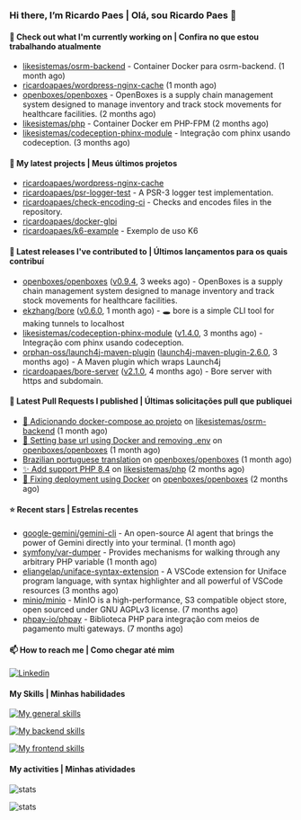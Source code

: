 ### Hi there, I’m Ricardo Paes | Olá, sou Ricardo Paes 👋 

#### 👷 Check out what I'm currently working on | Confira no que estou trabalhando atualmente

- [likesistemas/osrm-backend](https://github.com/likesistemas/osrm-backend) - Container Docker para osrm-backend. (1 month ago)
- [ricardoapaes/wordpress-nginx-cache](https://github.com/ricardoapaes/wordpress-nginx-cache) (1 month ago)
- [openboxes/openboxes](https://github.com/openboxes/openboxes) - OpenBoxes is a supply chain management system designed to manage inventory and track stock movements for healthcare facilities. (2 months ago)
- [likesistemas/php](https://github.com/likesistemas/php) - Container Docker em PHP-FPM  (2 months ago)
- [likesistemas/codeception-phinx-module](https://github.com/likesistemas/codeception-phinx-module) - Integração com phinx usando codeception. (3 months ago)

#### 🌱 My latest projects | Meus últimos projetos

- [ricardoapaes/wordpress-nginx-cache](https://github.com/ricardoapaes/wordpress-nginx-cache)
- [ricardoapaes/psr-logger-test](https://github.com/ricardoapaes/psr-logger-test) - A PSR-3 logger test implementation.
- [ricardoapaes/check-encoding-ci](https://github.com/ricardoapaes/check-encoding-ci) - Checks and encodes files in the repository.
- [ricardoapaes/docker-glpi](https://github.com/ricardoapaes/docker-glpi)
- [ricardoapaes/k6-example](https://github.com/ricardoapaes/k6-example) - Exemplo de uso K6

#### 🔭 Latest releases I've contributed to | Últimos lançamentos para os quais contribuí

- [openboxes/openboxes](https://github.com/openboxes/openboxes) ([v0.9.4](https://github.com/openboxes/openboxes/releases/tag/v0.9.4), 3 weeks ago) - OpenBoxes is a supply chain management system designed to manage inventory and track stock movements for healthcare facilities.
- [ekzhang/bore](https://github.com/ekzhang/bore) ([v0.6.0](https://github.com/ekzhang/bore/releases/tag/v0.6.0), 1 month ago) - 🕳 bore is a simple CLI tool for making tunnels to localhost
- [likesistemas/codeception-phinx-module](https://github.com/likesistemas/codeception-phinx-module) ([v1.4.0](https://github.com/likesistemas/codeception-phinx-module/releases/tag/v1.4.0), 3 months ago) - Integração com phinx usando codeception.
- [orphan-oss/launch4j-maven-plugin](https://github.com/orphan-oss/launch4j-maven-plugin) ([launch4j-maven-plugin-2.6.0](https://github.com/orphan-oss/launch4j-maven-plugin/releases/tag/launch4j-maven-plugin-2.6.0), 3 months ago) - A Maven plugin which wraps Launch4j
- [ricardoapaes/bore-server](https://github.com/ricardoapaes/bore-server) ([v2.1.0](https://github.com/ricardoapaes/bore-server/releases/tag/v2.1.0), 4 months ago) - Bore server with https and subdomain.

#### 🔨 Latest Pull Requests I published | Últimas solicitações pull que publiquei

- [:whale: Adicionando docker-compose ao projeto](https://github.com/likesistemas/osrm-backend/pull/2) on [likesistemas/osrm-backend](https://github.com/likesistemas/osrm-backend) (1 month ago)
- [:whale: Setting base url using Docker and removing .env](https://github.com/openboxes/openboxes/pull/5335) on [openboxes/openboxes](https://github.com/openboxes/openboxes) (1 month ago)
- [Brazilian portuguese translation](https://github.com/openboxes/openboxes/pull/5334) on [openboxes/openboxes](https://github.com/openboxes/openboxes) (1 month ago)
- [✨ Add support PHP 8.4](https://github.com/likesistemas/php/pull/41) on [likesistemas/php](https://github.com/likesistemas/php) (2 months ago)
- [:whale: Fixing deployment using Docker](https://github.com/openboxes/openboxes/pull/5279) on [openboxes/openboxes](https://github.com/openboxes/openboxes) (2 months ago)

#### ⭐ Recent stars | Estrelas recentes

- [google-gemini/gemini-cli](https://github.com/google-gemini/gemini-cli) - An open-source AI agent that brings the power of Gemini directly into your terminal. (1 month ago)
- [symfony/var-dumper](https://github.com/symfony/var-dumper) - Provides mechanisms for walking through any arbitrary PHP variable (1 month ago)
- [eliangelap/uniface-syntax-extension](https://github.com/eliangelap/uniface-syntax-extension) - A VSCode extension for Uniface program language, with syntax highlighter and all powerful of VSCode resources (3 months ago)
- [minio/minio](https://github.com/minio/minio) - MinIO is a high-performance, S3 compatible object store, open sourced under GNU AGPLv3 license. (7 months ago)
- [phpay-io/phpay](https://github.com/phpay-io/phpay) - Biblioteca PHP para integração com meios de pagamento multi gateways. (7 months ago)

#### 📫 How to reach me | Como chegar até mim

[![Linkedin](https://img.shields.io/badge/LinkedIn-0077B5?style=for-the-badge&logo=linkedin&logoColor=white)](https://www.linkedin.com/in/ricardo-paes-5039ba4b)

#### My Skills | Minhas habilidades

[![My general skills](https://skillicons.dev/icons?i=linux,bash,git,docker,aws,gcp,kubernetes,githubactions,nginx,sentry,vim,vscode)](https://skillicons.dev)

[![My backend skills](https://skillicons.dev/icons?i=php,java,nodejs,go,kotlin,ts,laravel,androidstudio)](https://skillicons.dev)

[![My frontend skills](https://skillicons.dev/icons?i=webpack,react,angular,js,html,css,jquery)](https://skillicons.dev)

#### My activities | Minhas atividades

![stats](https://github-readme-stats.vercel.app/api?username=ricardoapaes&show_icons=true&hide_title=false&count_private=true&theme=radical&border_color=000000)

![stats](https://github-readme-stats.vercel.app/api/top-langs/?username=ricardoapaes&layout=compact&langs_count=16&theme=radical&&count_private=true&border_color=000000)